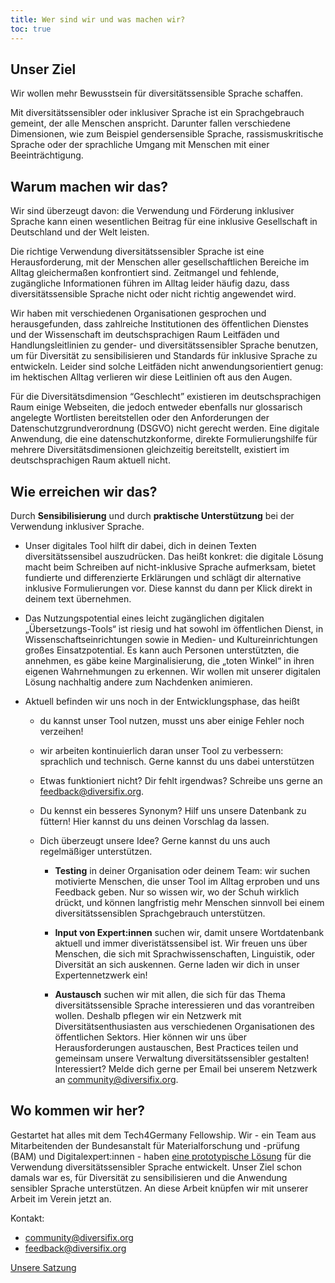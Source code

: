 ```yaml
---
title: Wer sind wir und was machen wir?
toc: true
---
```

## Unser Ziel

Wir wollen mehr Bewusstsein für diversitätssensible Sprache schaffen.

Mit diversitätssensibler oder inklusiver Sprache ist ein
Sprachgebrauch gemeint, der alle Menschen anspricht. Darunter fallen
verschiedene Dimensionen, wie zum Beispiel gendersensible Sprache,
rassismuskritische Sprache oder der sprachliche Umgang mit Menschen
mit einer Beeinträchtigung.

## Warum machen wir das?

Wir sind überzeugt davon: die Verwendung und Förderung inklusiver
Sprache kann einen wesentlichen Beitrag für eine inklusive
Gesellschaft in Deutschland und der Welt leisten.

Die richtige Verwendung diversitätssensibler Sprache ist eine
Herausforderung, mit der Menschen aller gesellschaftlichen Bereiche im
Alltag gleichermaßen konfrontiert sind. Zeitmangel und fehlende,
zugängliche Informationen führen im Alltag leider häufig dazu, dass
diversitätssensible Sprache nicht oder nicht richtig angewendet wird.

Wir haben mit verschiedenen Organisationen gesprochen und
herausgefunden, dass zahlreiche Institutionen des öffentlichen
Dienstes und der Wissenschaft im deutschsprachigen Raum Leitfäden und
Handlungsleitlinien zu gender- und diversitätssensibler Sprache
benutzen, um für Diversität zu sensibilisieren und Standards für
inklusive Sprache zu entwickeln. Leider sind solche Leitfäden nicht
anwendungsorientiert genug: im hektischen Alltag verlieren wir diese
Leitlinien oft aus den Augen.

Für die Diversitätsdimension “Geschlecht” existieren im
deutschsprachigen Raum einige Webseiten, die jedoch entweder ebenfalls
nur glossarisch angelegte Wortlisten bereitstellen oder den
Anforderungen der Datenschutzgrundverordnung (DSGVO) nicht gerecht
werden. Eine digitale Anwendung, die eine datenschutzkonforme, direkte
Formulierungshilfe für mehrere Diversitätsdimensionen gleichzeitig
bereitstellt, existiert im deutschsprachigen Raum aktuell nicht.

## Wie erreichen wir das?

Durch __Sensibilisierung__ und durch __praktische Unterstützung__ bei
der Verwendung inklusiver Sprache.

- Unser digitales Tool hilft dir dabei, dich in deinen Texten
diversitätssensibel auszudrücken. Das heißt konkret: die digitale
Lösung macht beim Schreiben auf nicht-inklusive Sprache aufmerksam,
bietet fundierte und differenzierte Erklärungen und schlägt dir
alternative inklusive Formulierungen vor. Diese kannst du dann per
Klick direkt in deinem text übernehmen.

- Das Nutzungspotential eines leicht zugänglichen digitalen
„Übersetzungs-Tools“ ist riesig und hat sowohl im öffentlichen
Dienst, in Wissenschaftseinrichtungen sowie in Medien- und
Kultureinrichtungen großes Einsatzpotential. Es kann auch Personen
unterstützten, die annehmen, es gäbe keine Marginalisierung, die
„toten Winkel“ in ihren eigenen Wahrnehmungen zu erkennen. Wir
wollen mit unserer digitalen Lösung nachhaltig andere zum Nachdenken
animieren.

- Aktuell befinden wir uns noch in der Entwicklungsphase, das heißt
    - du kannst unser Tool nutzen, musst uns aber einige Fehler noch
    verzeihen!
    - wir arbeiten kontinuierlich daran unser Tool zu verbessern:
    sprachlich und technisch. Gerne kannst du uns dabei unterstützen
    - Etwas funktioniert nicht? Dir fehlt irgendwas? Schreibe uns
    gerne an [feedback@diversifix.org](mailto:feedback@diversifix.org).
    - Du kennst ein besseres Synonym? Hilf uns unsere Datenbank zu
    füttern! Hier kannst du uns deinen Vorschlag da lassen.
    - Dich überzeugt unsere Idee? Gerne kannst du uns auch
    regelmäßiger unterstützen.

        - __Testing__ in deiner Organisation oder deinem Team: wir
        suchen motivierte Menschen, die unser Tool im Alltag
        erproben und uns Feedback geben. Nur so wissen wir, wo der
        Schuh wirklich drückt, und können langfristig mehr Menschen
        sinnvoll bei einem diversitätssensiblen Sprachgebrauch
        unterstützen.

        - __Input von Expert:innen__ suchen wir, damit unsere
        Wortdatenbank aktuell und immer diveristätssensibel ist. Wir
        freuen uns über Menschen, die sich mit Sprachwissenschaften,
        Linguistik, oder Diversität an sich auskennen. Gerne laden
        wir dich in unser Expertennetzwerk ein!

        - __Austausch__ suchen wir mit allen, die sich für das
        Thema diversitätssensible Sprache interessieren und das
        vorantreiben wollen. Deshalb pflegen wir ein Netzwerk mit
        Diversitätsenthusiasten aus verschiedenen Organisationen des
        öffentlichen Sektors. Hier können wir uns über
        Herausforderungen austauschen, Best Practices teilen und
        gemeinsam unsere Verwaltung diversitätssensibler gestalten!
        Interessiert? Melde dich gerne per Email bei unserem
        Netzwerk an [community@diversifix.org](mailto:community@diversifix.org).

## Wo kommen wir her?

Gestartet hat alles mit dem Tech4Germany Fellowship. Wir - ein Team
aus Mitarbeitenden der Bundesanstalt für Materialforschung und
-prüfung (BAM) und Digitalexpert:innen - haben
[eine prototypische Lösung](https://tech.4germany.org/project/diversitaetssensible-sprache-bam)
für die Verwendung diversitätssensibler Sprache entwickelt. Unser Ziel
schon damals war es, für Diversität zu sensibilisieren und die
Anwendung sensibler Sprache unterstützen. An diese Arbeit knüpfen wir
mit unserer Arbeit im Verein jetzt an.

Kontakt:

- [community@diversifix.org](mailto:feedback@diversifix.org)
- [feedback@diversifix.org](mailto:feedback@diversifix.org)

[Unsere Satzung](satzung.md)
